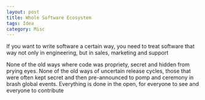 ```yaml
---
layout: post
title: Whole Software Ecosystem
tags: Idea
category: Misc
---
```


If you want to write software a certain way, you need to treat software that way not only in engineering, but in sales, marketing and support

None of the old ways where code was propriety, secret and hidden from prying eyes.
None of the old ways of uncertain release cycles, those that were often kept secret and then pre-announced to pomp and ceremony in brash global events.
Everything is done in the open, for everyone to see and everyone to contribute
